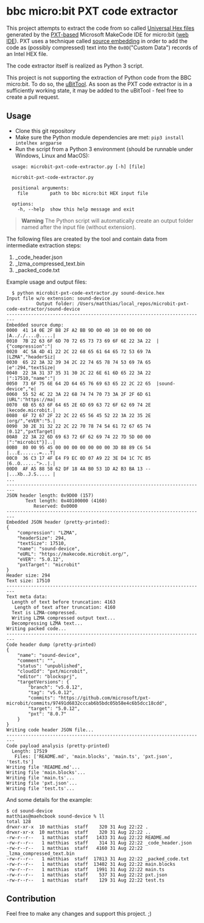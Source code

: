 # bbc micro:bit PXT code extractor

This project attempts to extract the code from so called [Universal Hex files](https://tech.microbit.org/software/spec-universal-hex/) generated by the [PXT-based](https://github.com/microsoft/pxt) Microsoft MakeCode IDE for micro:bit ([web IDE](https://makecode.microbit.org/)). PXT uses a technique called [source embedding](https://github.com/Microsoft/pxt/blob/437f53ca6311335c7f3f75a062ec1079b4e7806a/docs/source-embedding.md) in order to add the code as (possibly compressed) text into the `0x0D`("Custom Data") records of an Intel HEX file.

The code extractor itself is realized as Python 3 script.

This project is not supporting the extraction of Python code from the BBC micro:bit. To do so, the [uBitTool](https://github.com/carlosperate/ubittool). As soon as the PXT code extractor is in a sufficiently working state, it may be added to the uBitTool - feel free to create a pull request.


## Usage

* Clone this git repository
* Make sure the Python module dependencies are met: `pip3 install intelhex argparse`
* Run the script from a Python 3 environment (should be runnable under Windows, Linux and MacOS):

```
  usage: microbit-pxt-code-extractor.py [-h] [file]

  microbit-pxt-code-extractor.py

  positional arguments:
    file        path to bbc micro:bit HEX input file

  options:
    -h, --help  show this help message and exit
```

> **Warning**
> The Python script will automatically create an output folder named after the input file (without extension).

The following files are created by the tool and contain data from intermediate extraction steps:

1. _code_header.json
1. _lzma_compressed_text.bin
1. _packed_code.txt


Example usage and output files:

```
  $ python microbit-pxt-code-extractor.py sound-device.hex       
Input file w/o extension: sound-device
           Output folder: /Users/matthias/local_repos/microbit-pxt-code-extractor/sound-device
-------------------------------------------------------------------------
Embedded source dump:
0000  41 14 0E 2F B8 2F A2 BB 9D 00 40 10 00 00 00 00  |A.././....@.....|
0010  7B 22 63 6F 6D 70 72 65 73 73 69 6F 6E 22 3A 22  |{"compression":"|
0020  4C 5A 4D 41 22 2C 22 68 65 61 64 65 72 53 69 7A  |LZMA","headerSiz|
0030  65 22 3A 32 39 34 2C 22 74 65 78 74 53 69 7A 65  |e":294,"textSize|
0040  22 3A 31 37 35 31 30 2C 22 6E 61 6D 65 22 3A 22  |":17510,"name":"|
0050  73 6F 75 6E 64 2D 64 65 76 69 63 65 22 2C 22 65  |sound-device","e|
0060  55 52 4C 22 3A 22 68 74 74 70 73 3A 2F 2F 6D 61  |URL":"https://ma|
0070  6B 65 63 6F 64 65 2E 6D 69 63 72 6F 62 69 74 2E  |kecode.microbit.|
0080  6F 72 67 2F 22 2C 22 65 56 45 52 22 3A 22 35 2E  |org/","eVER":"5.|
0090  30 2E 31 32 22 2C 22 70 78 74 54 61 72 67 65 74  |0.12","pxtTarget|
00A0  22 3A 22 6D 69 63 72 6F 62 69 74 22 7D 5D 00 00  |":"microbit"}]..|
00B0  80 00 95 45 00 00 00 00 00 00 00 3D 88 89 C6 54  |...E.......=...T|
00C0  36 C3 17 4F E4 F9 EC 0D 07 A9 22 3E D4 1C 7C B5  |6..O......">..|.|
00D0  AF A5 88 58 62 DF 18 4A B0 53 1D A2 B3 BA 13 --  |...Xb..J.S..... |
...
-------------------------------------------------------------------------
JSON header length: 0x9D00 (157)
       Text length: 0x40100000 (4160)
          Reserved: 0x0000
-------------------------------------------------------------------------
Embedded JSON header (pretty-printed):
{
    "compression": "LZMA",
    "headerSize": 294,
    "textSize": 17510,
    "name": "sound-device",
    "eURL": "https://makecode.microbit.org/",
    "eVER": "5.0.12",
    "pxtTarget": "microbit"
}
Header size: 294
Text size: 17510
-------------------------------------------------------------------------
Text meta data:
  Length of text before truncation: 4163
   Length of text after truncation: 4160
  Text is LZMA-compressed.
  Writing LZMA compressed output text...
  Decompressing LZMA text...
Writing packed code...
-------------------------------------------------------------------------
Code header dump (pretty-printed)
{
    "name": "sound-device",
    "comment": "",
    "status": "unpublished",
    "cloudId": "pxt/microbit",
    "editor": "blocksprj",
    "targetVersions": {
        "branch": "v5.0.12",
        "tag": "v5.0.12",
        "commits": "https://github.com/microsoft/pxt-microbit/commits/97491d6832cccab6b5bdc05b58e4c6b5dcc18cdd",
        "target": "5.0.12",
        "pxt": "8.0.7"
    }
}
Writing code header JSON file...
-------------------------------------------------------------------------
Code payload analysis (pretty-printed)
  Length: 17519
   Files: ['README.md', 'main.blocks', 'main.ts', 'pxt.json', 'test.ts']
Writing file 'README.md'...
Writing file 'main.blocks'...
Writing file 'main.ts'...
Writing file 'pxt.json'...
Writing file 'test.ts'...
```

And some details for the example:

```
$ cd sound-device
matthias@maehcbook sound-device % ll
total 128
drwxr-xr-x  10 matthias  staff    320 31 Aug 22:22 .
drwxr-xr-x  10 matthias  staff    320 31 Aug 22:22 ..
-rw-r--r--   1 matthias  staff   1433 31 Aug 22:22 README.md
-rw-r--r--   1 matthias  staff    314 31 Aug 22:22 _code_header.json
-rw-r--r--   1 matthias  staff   4160 31 Aug 22:22 _lzma_compressed_text.bin
-rw-r--r--   1 matthias  staff  17813 31 Aug 22:22 _packed_code.txt
-rw-r--r--   1 matthias  staff  13402 31 Aug 22:22 main.blocks
-rw-r--r--   1 matthias  staff   1991 31 Aug 22:22 main.ts
-rw-r--r--   1 matthias  staff    537 31 Aug 22:22 pxt.json
-rw-r--r--   1 matthias  staff    129 31 Aug 22:22 test.ts
```


## Contribution

Feel free to make any changes and support this project. ;)
